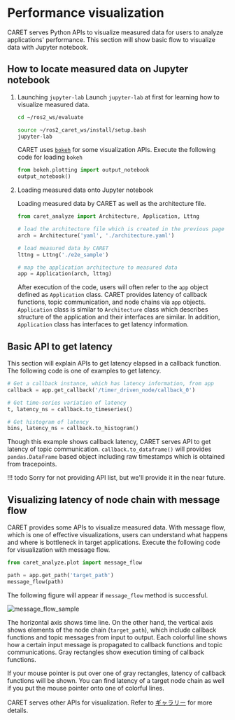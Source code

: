 # Performance visualization

CARET serves Python APIs to visualize measured data for users to analyze applications' performance.
This section will show basic flow to visualize data with Jupyter notebook.

## How to locate measured data on Jupyter notebook

1. Launching `jupyter-lab`
   Launch `jupyter-lab` at first for learning how to visualize measured data.

   ```bash
   cd ~/ros2_ws/evaluate

   source ~/ros2_caret_ws/install/setup.bash
   jupyter-lab
   ```

   CARET uses [`bokeh`](https://bokeh.org/) for some visualization APIs.
   Execute the following code for loading `bokeh`

   ```python
   from bokeh.plotting import output_notebook
   output_notebook()
   ```

2. Loading measured data onto Jupyter notebook

   Loading measured data by CARET as well as the architecture file.

   ```python
   from caret_analyze import Architecture, Application, Lttng

   # load the architecture file which is created in the previous page
   arch = Architecture('yaml', './architecture.yaml')

   # load measured data by CARET
   lttng = Lttng('./e2e_sample')

   # map the application architecture to measured data
   app = Application(arch, lttng)
   ```

   After execution of the code, users will often refer to the `app` object defined as `Application` class. CARET provides latency of callback functions, topic communication, and node chains via `app` objects. `Application` class is similar to `Architecture` class which describes structure of the application and their interfaces are similar. In addition, `Application` class has interfaces to get latency information.

## Basic API to get latency

This section will explain APIs to get latency elapsed in a callback function. The following code is one of examples to get latency.

```python
# Get a callback instance, which has latency information, from app
callback = app.get_callback('/timer_driven_node/callback_0')

# Get time-series variation of latency
t, latency_ns = callback.to_timeseries()

# Get histogram of latency
bins, latency_ns = callback.to_histogram()
```

Though this example shows callback latency, CARET serves API to get latency of topic communication.
`callback.to_dataframe()` will provides `pandas.DataFrame` based object including raw timestamps which is obtained from tracepoints.

<prettier-ignore-start>
!!! todo
        Sorry for not providing API list, but we'll provide it in the near future.
<prettier-ignore-end>

## Visualizing latency of node chain with message flow

CARET provides some APIs to visualize measured data.
With message flow, which is one of effective visualizations, users can understand what happens and where is bottleneck in target applications.
Execute the following code for visualization with message flow.

```python
from caret_analyze.plot import message_flow

path = app.get_path('target_path')
message_flow(path)
```

The following figure will appear if `message_flow` method is successful.

![message_flow_sample](../../imgs/message_flow_with_cursor.png)

The horizontal axis shows time line. On the other hand, the vertical axis shows elements of the node chain (`target_path`), which include callback functions and topic messages from input to output. Each colorful line shows how a certain input message is propagated to callback functions and topic communications. Gray rectangles show execution timing of callback functions.

If your mouse pointer is put over one of gray rectangles, latency of callback functions will be shown. You can find latency of a target node chain as well if you put the mouse pointer onto one of colorful lines.

CARET serves other APIs for visualization. Refer to [ギャラリー](../supplements/gallery.md) for more details.
